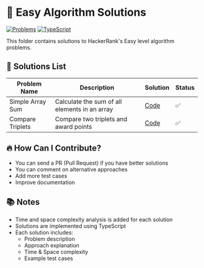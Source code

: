 # 📌 Easy Algorithm Solutions

[![Problems](https://img.shields.io/badge/Problems-2-brightgreen.svg)](./algorithms/easy)
[![TypeScript](https://img.shields.io/badge/TypeScript-007ACC?style=flat&logo=typescript&logoColor=white)](./algorithms/easy)

This folder contains solutions to HackerRank's Easy level algorithm problems.

## 📂 Solutions List

| Problem Name     | Description                                   | Solution                      | Status |
| ---------------- | --------------------------------------------- | ----------------------------- | ------ |
| Simple Array Sum | Calculate the sum of all elements in an array | [Code](./simple-array-sum.ts) | ✅     |
| Compare Triplets | Compare two triplets and award points         | [Code](./compare-triplets.ts) | ✅     |

## 🔥 How Can I Contribute?

- You can send a PR (Pull Request) if you have better solutions
- You can comment on alternative approaches
- Add more test cases
- Improve documentation

## 📚 Notes

- Time and space complexity analysis is added for each solution
- Solutions are implemented using TypeScript
- Each solution includes:
  - Problem description
  - Approach explanation
  - Time & Space complexity
  - Example test cases
